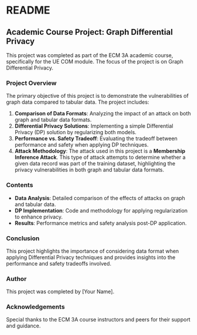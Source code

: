 # README

## Academic Course Project: Graph Differential Privacy

This project was completed as part of the ECM 3A academic course, specifically for the UE COM module. The focus of the project is on Graph Differential Privacy.

### Project Overview

The primary objective of this project is to demonstrate the vulnerabilities of graph data compared to tabular data. The project includes:

1. **Comparison of Data Formats**: Analyzing the impact of an attack on both graph and tabular data formats.
2. **Differential Privacy Solutions**: Implementing a simple Differential Privacy (DP) solution by regularizing both models.
3. **Performance vs. Safety Tradeoff**: Evaluating the tradeoff between performance and safety when applying DP techniques.
4. **Attack Methodology**: The attack used in this project is a **Membership Inference Attack**. This type of attack attempts to determine whether a given data record was part of the training dataset, highlighting the privacy vulnerabilities in both graph and tabular data formats.

### Contents

- **Data Analysis**: Detailed comparison of the effects of attacks on graph and tabular data.
- **DP Implementation**: Code and methodology for applying regularization to enhance privacy.
- **Results**: Performance metrics and safety analysis post-DP application.

### Conclusion

This project highlights the importance of considering data format when applying Differential Privacy techniques and provides insights into the performance and safety tradeoffs involved.

### Author

This project was completed by [Your Name].

### Acknowledgements

Special thanks to the ECM 3A course instructors and peers for their support and guidance.
